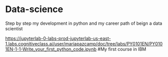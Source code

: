 # Data-science
Step by step my development in python and my career path of beign a data scientist

https://jupyterlab-0-labs-prod-jupyterlab-us-east-1.labs.cognitiveclass.ai/user/mariapazcamp/doc/tree/labs/PY0101EN/PY0101EN-1-1-Write_your_first_python_code.ipynb
#My first course in IBM
